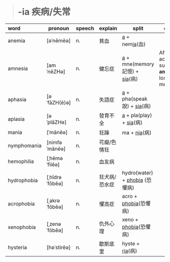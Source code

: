 > # -ia 疾病/失常

| word        | pronoun        | speech | explain       | split                                    | example                                                        |
| :---------- | -------------- | ------ | ------------- | ---------------------------------------- | -------------------------------------------------------------- |
| anemia      | [əˈnēmēə]      | n.     | 貧血          | [a] + nem[ia](ia.md)(血)                 |                                                                |
| amnesia     | [amˈnēZHə]     | n.     | 健忘症        | [a] + mne(memory記憶) + [sia](ia.md)(病) | After the accident,she suffered **amnesia**.(a loss of memory) |
| aphasia     | [əˈfāZH(ē)ə]   | n.     | 失語症        | [a] + pha(speak說) + [sia](ia.md)(病)    |                                                                |
| aplasia     | [əˈplāZHə]     | n.     | 發育不全      | [a] + pla(play) + [sia](ia.md)(病)       |                                                                |
| mania       | [ˈmānēə]       | n.     | 狂躁          | ma + [nia](ia.md)(病)                    |                                                                |
| nymphomania | [nimfəˈmānēə]  | n.     | 花癡/色情狂   |                                          |                                                                |
| hemophilia  | [ˌhēməˈfilēə]  | n.     | 血友病        |                                          |                                                                |
| hydrophobia | [ˌhīdrəˈfōbēə] | n.     | 狂犬病/恐水症 | hydro(water) + [phobia](ia.md) (恐懼病)  |                                                                |
| acrophobia  | [ˌakrəˈfōbēə]  | n.     | 懼高症        | acro + [phobia](ia.md)(恐懼病)           |                                                                |
| xenophobia  | [ˌzenəˈfōbēə]  | n.     | 仇外心理      | xeno + [phobia](ia.md)(恐懼病)           |                                                                |
| hysteria    | [həˈstirēə]    | n.     | 歇斯底里      | hyste + [ria](ia.md)(病)                 |                                                                |

[a]:<a.md>
[ia]:<ia.md>
[bar]:<bar.md>